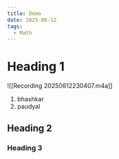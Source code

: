 ```yaml
---
title: Demo
date: 2025-06-12
tags:
  - Math
---
```

# Heading 1

![[Recording 20250612230407.m4a]]
1. bhashkar
2. paudyal

## Heading 2
### Heading 3
